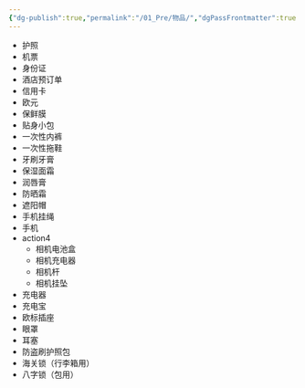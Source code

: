 ```yaml
---
{"dg-publish":true,"permalink":"/01_Pre/物品/","dgPassFrontmatter":true}
---
```



+ 护照
+ 机票
+ 身份证
+ 酒店预订单
+ 信用卡
+ 欧元
+ 保鲜膜
+ 贴身小包
+ 一次性内裤
+ 一次性拖鞋
+ 牙刷牙膏
+ 保湿面霜
+ 润唇膏
+ 防晒霜
+ 遮阳帽
+ 手机挂绳
+ 手机
+ action4
	+ 相机电池盒
	+ 相机充电器
	+ 相机杆
	+ 相机挂坠
+ 充电器
+ 充电宝
+ 欧标插座
+ 眼罩
+ 耳塞
+ 防盗刷护照包
+ 海关锁（行李箱用）
+ 八字锁（包用）
